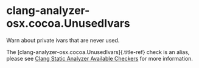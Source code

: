 # clang-analyzer-osx.cocoa.UnusedIvars

Warn about private ivars that are never used.

The [clang-analyzer-osx.cocoa.UnusedIvars]{.title-ref} check is an
alias, please see [Clang Static Analyzer Available
Checkers](https://clang.llvm.org/docs/analyzer/checkers.html#osx-cocoa-unusedivars)
for more information.
